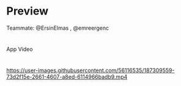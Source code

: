 # Preview
Teammate: @ErsinElmas , @emreergenc
#  
App Video
#
https://user-images.githubusercontent.com/56116535/187309559-73d2f15e-2661-4607-a8ed-6114966badb9.mp4
#  
